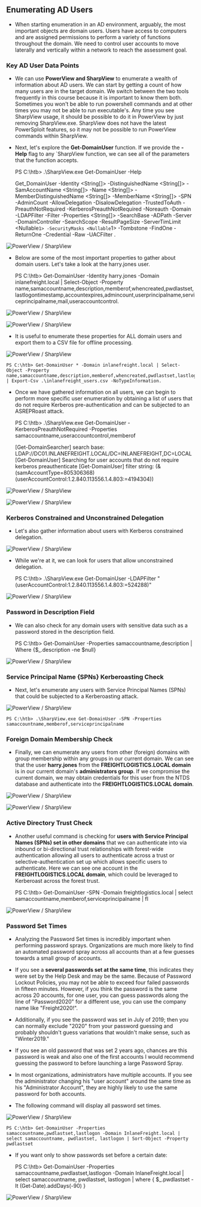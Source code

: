 ## Enumerating AD Users


- When starting enumeration in an AD environment, arguably, the most important objects are domain users. Users have access to computers and are assigned permissions to perform a variety of functions throughout the domain. We need to control user accounts to move laterally and vertically within a network to reach the assessment goal. 


### Key AD User Data Points


- We can use **PowerView and SharpView** to enumerate a wealth of information about AD users. We can start by getting a count of how many users are in the target domain. We switch between the two tools frequently in this course because it is important to know them both. Sometimes you won't be able to run powershell commands and at other times you may not be able to run executable's. Any time you see SharpView usage, it should be possible to do it in PowerView by just removing SharpView.exe. SharpView does not have the latest PowerSploit features, so it may not be possible to run PowerView commands within SharpView. 


- Next, let's explore the **Get-DomainUser** function. If we provide the **-Help** flag to any `SharpView function, we can see all of the parameters that the function accepts.


	PS C:\htb> .\SharpView.exe Get-DomainUser -Help

	Get_DomainUser -Identity <String[]> -DistinguishedName <String[]> -SamAccountName <String[]> -Name <String[]> -MemberDistinguishedName <String[]> -MemberName <String[]> -SPN <Boolean> -AdminCount <Boolean> -AllowDelegation <Boolean> -DisalowDelegation <Boolean> -TrustedToAuth <Boolean> -PreauthNotRequired <Boolean> -KerberosPreauthNotRequired <Boolean> -Noreauth <Boolean> -Domain <String> -LDAPFilter <String> -Filter <String> -Properties <String[]> -SearchBase <String> -ADPath <String> -Server <String> -DomainController <String> -SearchScope <SearchScope> -ResultPageSize <Int32> -ServerTimLimit <Nullable`1> -SecurityMasks <Nullable`1> -Tombstone <Boolean> -FindOne <Boolean> -ReturnOne <Boolean> -Credential <NetworkCredential> -Raw <Boolean> -UACFilter <UACEnum>. 
	


![PowerView / SharpView](/Enumerating-AD-Users/images/domain-user.png) 


- Below are some of the most important properties to gather about domain users. Let's take a look at the harry.jones user. 


	PS C:\htb> Get-DomainUser -Identity harry.jones -Domain inlanefreight.local | Select-Object -Property name,samaccountname,description,memberof,whencreated,pwdlastset,lastlogontimestamp,accountexpires,admincount,userprincipalname,serviceprincipalname,mail,useraccountcontrol. 
	


![PowerView / SharpView](/Enumerating-AD-Users/images/domain-user-2.png) 


![PowerView / SharpView](/Enumerating-AD-Users/images/domain-user-3.png) 


- It is useful to enumerate these properties for ALL domain users and export them to a CSV file for offline processing. 


![PowerView / SharpView](/Enumerating-AD-Users/images/csv.png) 


	PS C:\htb> Get-DomainUser * -Domain inlanefreight.local | Select-Object -Property name,samaccountname,description,memberof,whencreated,pwdlastset,lastlogontimestamp,accountexpires,admincount,userprincipalname,serviceprincipalname,mail,useraccountcontrol | Export-Csv .\inlanefreight_users.csv -NoTypeInformation. 




- Once we have gathered information on all users, we can begin to perform more specific user enumeration by obtaining a list of users that do not require Kerberos pre-authentication and can be subjected to an ASREPRoast attack. 


	PS C:\htb> .\SharpView.exe Get-DomainUser -KerberosPreauthNotRequired -Properties samaccountname,useraccountcontrol,memberof 
	

	[Get-DomainSearcher] search base: LDAP://DC01.INLANEFREIGHT.LOCAL/DC=INLANEFREIGHT,DC=LOCAL
	[Get-DomainUser] Searching for user accounts that do not require kerberos preauthenticate
	[Get-DomainUser] filter string: (&(samAccountType=805306368)(userAccountControl:1.2.840.113556.1.4.803:=4194304))


![PowerView / SharpView](/Enumerating-AD-Users/images/kerberos.png) 


![PowerView / SharpView](/Enumerating-AD-Users/images/kerberos-2.png) 


### Kerberos Constrained and Unconstrained Delegation


- Let's also gather information about users with Kerberos constrained delegation. 


![PowerView / SharpView](/Enumerating-AD-Users/images/constrained.png) 


- While we're at it, we can look for users that allow unconstrained delegation. 


	PS C:\htb> .\SharpView.exe Get-DomainUser -LDAPFilter "(userAccountControl:1.2.840.113556.1.4.803:=524288)"


![PowerView / SharpView](/Enumerating-AD-Users/images/unconstrained.png) 


### Password in Description Field

- We can also check for any domain users with sensitive data such as a password stored in the description field. 


	PS C:\htb> Get-DomainUser -Properties samaccountname,description | Where {$_.description -ne $null} 
	


![PowerView / SharpView](/Enumerating-AD-Users/images/description.png) 


### Service Principal Name {SPNs} Kerberoasting Check


- Next, let's enumerate any users with Service Principal Names (SPNs) that could be subjected to a Kerberoasting attack. 


![PowerView / SharpView](/Enumerating-AD-Users/images/spns.png) 


	PS C:\htb> .\SharpView.exe Get-DomainUser -SPN -Properties samaccountname,memberof,serviceprincipalname
	


### Foreign Domain Membership Check


- Finally, we can enumerate any users from other (foreign) domains with group membership within any groups in our current domain. We can see that the user **harry.jones** from the **FREIGHTLOGISTICS.LOCAL domain** is in our current domain's **administrators group**. If we compromise the current domain, we may obtain credentials for this user from the NTDS database and authenticate into the **FREIGHTLOGISTICS.LOCAL domain**. 


![PowerView / SharpView](/Enumerating-AD-Users/images/foreign.png) 

![PowerView / SharpView](/Enumerating-AD-Users/images/foreign-2.png) 


### Active Directory Trust Check


- Another useful command is checking for **users with Service Principal Names (SPNs) set in other domains** that we can authenticate into via inbound or bi-directional trust relationships with forest-wide authentication allowing all users to authenticate across a trust or selective-authentication set up which allows specific users to authenticate. Here we can see one account in the **FREIGHTLOGISTICS.LOCAL domain**, which could be leveraged to Kerberoast across the forest trust. 


	PS C:\htb> Get-DomainUser -SPN -Domain freightlogistics.local | select samaccountname,memberof,serviceprincipalname | fl
	

![PowerView / SharpView](/Enumerating-AD-Users/images/trusts.png) 


### Password Set Times


- Analyzing the Password Set times is incredibly important when performing password sprays. Organizations are much more likely to find an automated password spray across all accounts than at a few guesses towards a small group of accounts. 


- If you see a **several passwords set at the same time**, this indicates they were set by the Help Desk and may be the same. Because of Password Lockout Policies, you may not be able to exceed four failed passwords in fifteen minutes. However, if you think the password is the same across 20 accounts, for one user, you can guess passwords along the line of "Password2020" for a different use, you can use the company name like "Freight2020!". 


- Additionally, if you see the password was set in July of 2019; then you can normally exclude "2020" from your password guessing and probably shouldn't guess variations that wouldn't make sense, such as "Winter2019." 


- If you see an old password that was set 2 years ago, chances are this password is weak and also one of the first accounts I would recommend guessing the password to before launching a large Password Spray. 


- In most organizations, administrators have multiple accounts. If you see the administrator changing his "user account" around the same time as his "Administrator Account", they are highly likely to use the same password for both accounts. 

- The following command will display all password set times.


![PowerView / SharpView](/Enumerating-AD-Users/images/password.png) 


	PS C:\htb> Get-DomainUser -Properties samaccountname,pwdlastset,lastlogon -Domain InlaneFreight.local | select samaccountname, pwdlastset, lastlogon | Sort-Object -Property pwdlastset
	


- If you want only to show passwords set before a certain date: 

	PS C:\htb> Get-DomainUser -Properties samaccountname,pwdlastset,lastlogon -Domain InlaneFreight.local | select samaccountname, pwdlastset, lastlogon | where { $_.pwdlastset -lt (Get-Date).addDays(-90) }
	


![PowerView / SharpView](/Enumerating-AD-Users/images/password-2.png) 
